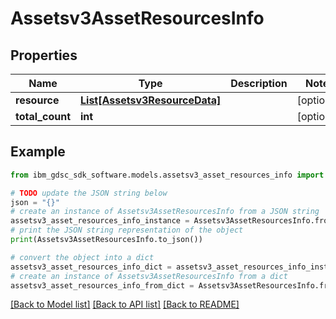 # Assetsv3AssetResourcesInfo


## Properties

Name | Type | Description | Notes
------------ | ------------- | ------------- | -------------
**resource** | [**List[Assetsv3ResourceData]**](Assetsv3ResourceData.md) |  | [optional] 
**total_count** | **int** |  | [optional] 

## Example

```python
from ibm_gdsc_sdk_software.models.assetsv3_asset_resources_info import Assetsv3AssetResourcesInfo

# TODO update the JSON string below
json = "{}"
# create an instance of Assetsv3AssetResourcesInfo from a JSON string
assetsv3_asset_resources_info_instance = Assetsv3AssetResourcesInfo.from_json(json)
# print the JSON string representation of the object
print(Assetsv3AssetResourcesInfo.to_json())

# convert the object into a dict
assetsv3_asset_resources_info_dict = assetsv3_asset_resources_info_instance.to_dict()
# create an instance of Assetsv3AssetResourcesInfo from a dict
assetsv3_asset_resources_info_from_dict = Assetsv3AssetResourcesInfo.from_dict(assetsv3_asset_resources_info_dict)
```
[[Back to Model list]](../README.md#documentation-for-models) [[Back to API list]](../README.md#documentation-for-api-endpoints) [[Back to README]](../README.md)


